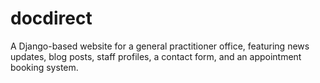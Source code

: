 # docdirect
A Django-based website for a general practitioner office, featuring news updates, blog posts, staff profiles, a contact form, and an appointment booking system.
